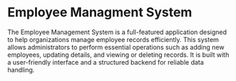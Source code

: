 # Employee Managment System

The Employee Management System is a full-featured application designed to help organizations manage employee records efficiently. This system allows administrators to perform essential operations such as adding new employees, updating details, and viewing or deleting records. It is built with a user-friendly interface and a structured backend for reliable data handling.

